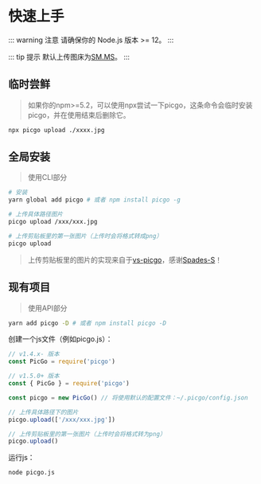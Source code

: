 # 快速上手

::: warning 注意
请确保你的 Node.js 版本 >= 12。
:::

::: tip 提示
默认上传图床为[SM.MS](https://sm.ms/)。
:::

## 临时尝鲜

> 如果你的npm>=5.2，可以使用npx尝试一下picgo，这条命令会临时安装picgo，并在使用结束后删除它。

```bash
npx picgo upload ./xxxx.jpg
```

## 全局安装

> 使用CLI部分

```bash
# 安装
yarn global add picgo # 或者 npm install picgo -g

# 上传具体路径图片
picgo upload /xxx/xxx.jpg

# 上传剪贴板里的第一张图片（上传时会将格式转成png）
picgo upload
```

> 上传剪贴板里的图片的实现来自于[vs-picgo](https://github.com/Spades-S/vs-picgo)，感谢[Spades-S](https://github.com/Spades-S)！

## 现有项目

> 使用API部分

```bash
yarn add picgo -D # 或者 npm install picgo -D
```
创建一个js文件（例如picgo.js）：
```js
// v1.4.x- 版本
const PicGo = require('picgo')

// v1.5.0+ 版本
const { PicGo } = require('picgo')

const picgo = new PicGo() // 将使用默认的配置文件：~/.picgo/config.json

// 上传具体路径下的图片
picgo.upload(['/xxx/xxx.jpg'])

// 上传剪贴板里的第一张图片（上传时会将格式转为png）
picgo.upload()
```
运行js：

```sh
node picgo.js
```
